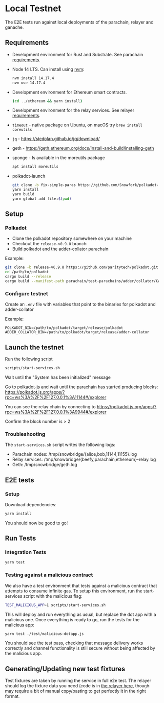 # Local Testnet

The E2E tests run against local deployments of the parachain, relayer and ganache.

## Requirements

* Development environment for Rust and Substrate. See parachain [requirements](../parachain/README.md#requirements).
* Node 14 LTS. Can install using [nvm](https://github.com/nvm-sh/nvm#installing-and-updating):

  ```bash
  nvm install 14.17.4
  nvm use 14.17.4
  ```

* Development environment for Ethereum smart contracts.

  ```bash
  (cd ../ethereum && yarn install)
  ```

* Development environment for the relay services. See relayer [requirements](../relayer/README.md#development).
* `timeout` - native package on Ubuntu, on macOS try ```brew install coreutils```
* `jq` - https://stedolan.github.io/jq/download/
* geth - https://geth.ethereum.org/docs/install-and-build/installing-geth
* sponge - Is available in the moreutils package

  ```bash
  apt install moreutils
  ```

* polkadot-launch

  ```bash
  git clone -b fix-simple-paras https://github.com/Snowfork/polkadot-launch.git
  yarn install
  yarn build
  yarn global add file:$(pwd)
  ```

## Setup

### Polkadot

* Clone the polkadot repository somewhere on your machine
* Checkout the `release-v0.9.8` branch
* Build polkadot and the adder-collator parachain

Example:
```bash
git clone -b release-v0.9.8 https://github.com/paritytech/polkadot.git
cd /path/to/polkadot
cargo build --release
cargo build --manifest-path parachain/test-parachains/adder/collator/Cargo.toml --release
```

### Configure testnet

Create an `.env` file with variables that point to the binaries for polkadot and adder-collator

Example:
```
POLKADOT_BIN=/path/to/polkadot/target/release/polkadot
ADDER_COLLATOR_BIN=/path/to/polkadot/target/release/adder-collator
```

## Launch the testnet

Run the following script
```bash
scripts/start-services.sh
```

Wait until the "System has been initialized" message

Go to polkadot-js and wait until the parachain has started producing blocks:
https://polkadot.js.org/apps/?rpc=ws%3A%2F%2F127.0.0.1%3A11144#/explorer

You can see the relay chain by connecting to https://polkadot.js.org/apps/?rpc=ws%3A%2F%2F127.0.0.1%3A9944#/explorer

Confirm the block number is > 2

### Troubleshooting

The `start-services.sh` script writes the following logs:

- Parachain nodes: /tmp/snowbridge/{alice,bob,11144,11155}.log
- Relay services: /tmp/snowbridge/{beefy,parachain,ethereum}-relay.log
- Geth: /tmp/snowbridge/geth.log

## E2E tests

### Setup

Download dependencies:

```bash
yarn install
```

You should now be good to go!

## Run Tests

### Integration Tests

```bash
yarn test
```

### Testing against a malicious contract
We also have a test environment that tests against a malicious contract that attempts to consume infinite gas. To setup this environment, run the start-services script with the malicious flag:

```bash
TEST_MALICIOUS_APP=1 scripts/start-services.sh
```

This will deploy and run everything as usual, but replace the dot app with a malicious one. Once everything is ready to go, run the tests for the malicious app:

```bash
yarn test ./test/malicious-dotapp.js
```

You should see the test pass, checking that message delivery works correctly and channel functionality is still secure without being affected by the malicious app.


## Generating/Updating new test fixtures

Test fixtures are taken by running the service in full e2e test. The relayer should log the fixture data you need (code is in [the relayer here](../relayer/workers/beefyrelayer/fixture-data-logger.go), though may require a bit of manual copy/pasting to get perfectly it in the right format.
